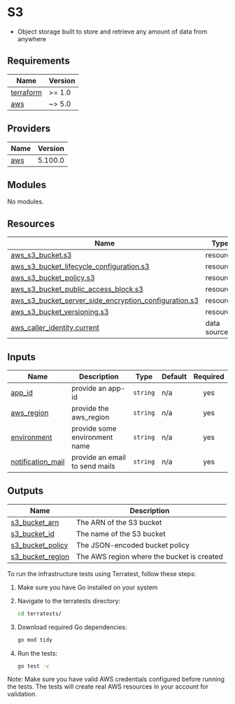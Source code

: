 # S3

* Object storage built to store and retrieve any amount of data from anywhere

<!-- BEGIN_TF_DOCS -->
## Requirements

| Name | Version |
|------|---------|
| <a name="requirement_terraform"></a> [terraform](#requirement\_terraform) | >= 1.0 |
| <a name="requirement_aws"></a> [aws](#requirement\_aws) | ~> 5.0 |

## Providers

| Name | Version |
|------|---------|
| <a name="provider_aws"></a> [aws](#provider\_aws) | 5.100.0 |

## Modules

No modules.

## Resources

| Name | Type |
|------|------|
| [aws_s3_bucket.s3](https://registry.terraform.io/providers/hashicorp/aws/latest/docs/resources/s3_bucket) | resource |
| [aws_s3_bucket_lifecycle_configuration.s3](https://registry.terraform.io/providers/hashicorp/aws/latest/docs/resources/s3_bucket_lifecycle_configuration) | resource |
| [aws_s3_bucket_policy.s3](https://registry.terraform.io/providers/hashicorp/aws/latest/docs/resources/s3_bucket_policy) | resource |
| [aws_s3_bucket_public_access_block.s3](https://registry.terraform.io/providers/hashicorp/aws/latest/docs/resources/s3_bucket_public_access_block) | resource |
| [aws_s3_bucket_server_side_encryption_configuration.s3](https://registry.terraform.io/providers/hashicorp/aws/latest/docs/resources/s3_bucket_server_side_encryption_configuration) | resource |
| [aws_s3_bucket_versioning.s3](https://registry.terraform.io/providers/hashicorp/aws/latest/docs/resources/s3_bucket_versioning) | resource |
| [aws_caller_identity.current](https://registry.terraform.io/providers/hashicorp/aws/latest/docs/data-sources/caller_identity) | data source |

## Inputs

| Name | Description | Type | Default | Required |
|------|-------------|------|---------|:--------:|
| <a name="input_app_id"></a> [app\_id](#input\_app\_id) | provide an app-id | `string` | n/a | yes |
| <a name="input_aws_region"></a> [aws\_region](#input\_aws\_region) | provide the aws\_region | `string` | n/a | yes |
| <a name="input_environment"></a> [environment](#input\_environment) | provide some environment name | `string` | n/a | yes |
| <a name="input_engineer_mail"></a> [notification\_mail](#input\_notification\_mail) | provide an email to send mails | `string` | n/a | yes |

## Outputs

| Name | Description |
|------|-------------|
| <a name="output_s3_bucket_arn"></a> [s3\_bucket\_arn](#output\_s3\_bucket\_arn) | The ARN of the S3 bucket |
| <a name="output_s3_bucket_id"></a> [s3\_bucket\_id](#output\_s3\_bucket\_id) | The name of the S3 bucket |
| <a name="output_s3_bucket_policy"></a> [s3\_bucket\_policy](#output\_s3\_bucket\_policy) | The JSON-encoded bucket policy |
| <a name="output_s3_bucket_region"></a> [s3\_bucket\_region](#output\_s3\_bucket\_region) | The AWS region where the bucket is created |
<!-- END_TF_DOCS -->

<!-- Terratest Executions -->
To run the infrastructure tests using Terratest, follow these steps:

1. Make sure you have Go installed on your system
2. Navigate to the terratests directory:
   ```bash
   cd terratests/
   ```

3. Download required Go dependencies:
   ```bash
   go mod tidy
   ```

4. Run the tests:
   ```bash
   go test -v
   ```

Note: Make sure you have valid AWS credentials configured before running the tests. The tests will create real AWS resources in your account for validation.
<!-- END Terratest Executions-->
